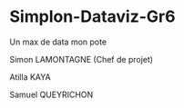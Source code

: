 # Simplon-Dataviz-Gr6
Un max de data mon pote

Simon LAMONTAGNE (Chef de projet)

Atilla KAYA

Samuel QUEYRICHON

